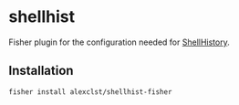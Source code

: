 # shellhist
Fisher plugin for the configuration needed for [ShellHistory](https://apps.apple.com/us/app/shellhistory/id1564015476?mt=12).

## Installation

```
fisher install alexclst/shellhist-fisher
```
